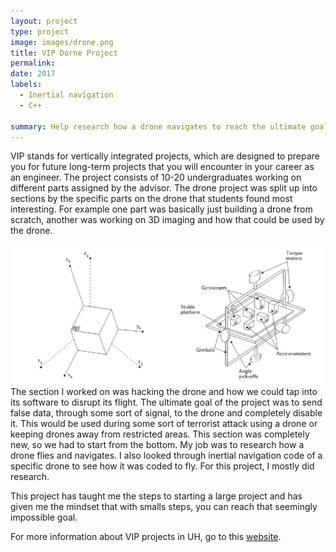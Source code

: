 ```yaml
---
layout: project
type: project
image: images/drone.png
title: VIP Dorne Project
permalink:
date: 2017
labels:
  - Inertial navigation
  - C++
  
summary: Help research how a drone navigates to reach the ultimate goal of disrupting its flight internally
---
```


VIP stands for vertically integrated projects, which are designed to prepare you for future long-term projects that you will encounter in your career as an engineer. The project consists of 10-20 undergraduates working on different parts assigned by the advisor. The drone project was split up into sections by the specific parts on the drone that students found most interesting. For example one part was basically just building a drone from scratch, another was working on 3D imaging and how that could be used by the drone. 

<img class="ui medium center square floated image" src="../images/dronepic.png">
The section I worked on was hacking the drone and how we could tap into its software to disrupt its flight. The ultimate goal of the project was to send false data, through some sort of signal, to the drone and completely disable it. This would be used during some sort of terrorist attack using a drone or keeping drones away from restricted areas. This section was completely new, so we had to start from the bottom. My job was to research how a drone flies and navigates. I also looked through inertial navigation code of a specific drone to see how it was coded to fly. For this project, I mostly did research.

This project has taught me the steps to starting a large project and has given me the mindset that with smalls steps, you can reach that seemingly impossible goal. 

For more information about VIP projects in UH, go to this [website](https://sites.google.com/a/hawaii.edu/uh-vip/).
